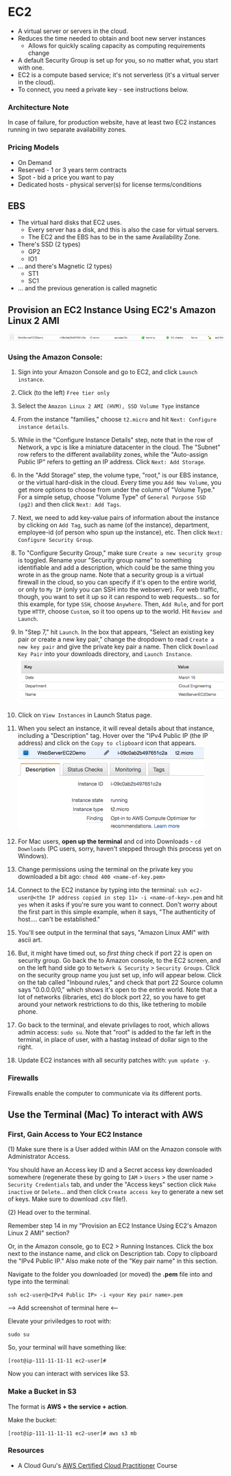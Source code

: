 # EC2
* A virtual server or servers in the cloud.
* Reduces the time needed to obtain and boot new server instances
  * Allows for quickly scaling capacity as computing requirements change
* A default Security Group is set up for you, so no matter what, you start with one.
* EC2 is a compute based service; it's not serverless (it's a virtual server in the cloud). 
* To connect, you need a private key - see instructions below. 

### Architecture Note
In case of failure, for production website, have at least two EC2 instances running in two separate availability zones. 

### Pricing Models
* On Demand
* Reserved - 1 or 3 years term contracts
* Spot - bid a price you want to pay
* Dedicated hosts - physical server(s) for license terms/conditions

## EBS
* The virtual hard disks that EC2 uses. 
  * Every server has a disk, and this is also the case for virtual servers. 
  * The EC2 and the EBS has to be in the same Availability Zone.
* There's SSD (2 types)
  * GP2
  * IO1
* ... and there's Magnetic (2 types)
  * ST1
  * SC1
* ... and the previous generation is called magnetic

## Provision an EC2 Instance Using EC2's Amazon Linux 2 AMI 
![image of ec2 instance](/assets/ec2Instance.png)

### Using the Amazon Console:
1. Sign into your Amazon Console and go to EC2, and click `Launch instance`.
2. Click (to the left) `Free tier only`
3. Select the `Amazon Linux 2 AMI (HVM), SSD Volume Type` instance
4. From the instance "families," choose `t2.micro` and hit `Next: Configure instance details`. 
5. While in the "Configure Instance Details" step, note that in the row of Network, a vpc is like a miniature datacenter in the cloud. The "Subnet" row refers to the different availability zones, while the "Auto-assign Public IP" refers to getting an IP address. Click `Next: Add Storage`.
6. In the "Add Storage" step, the volume type, "root," is our EBS instance, or the virtual hard-disk in the cloud. Every time you `Add New Volume`, you get more options to choose from under the column of "Volume Type." For a simple setup, choose "Volume Type" of `General Purpose SSD (pg2)` and then click `Next: Add Tags`. 
7. Next, we need to add key-value pairs of information about the instance by clicking on `Add Tag`, such as name (of the instance), department, employee-id (of person who spun up the instance), etc. Then click `Next: Configure Security Group`.
8. To "Configure Security Group," make sure `Create a new security group` is toggled. Rename your "Security group name" to something identifiable and add a description, which could be the same thing you wrote in as the group name. Note that a security group is a virtual firewall in the cloud, so you can specify if it's open to the entire world, or only to `My IP` (only you can SSH into the webserver). For web traffic, though, you want to set it up so it can respond to web requests... so for this example, for type `SSH`, choose `Anywhere`. Then, `Add Rule`, and for port type `HTTP`, choose `Custom`, so it too opens up to the world. Hit `Review and Launch`. 
9. In "Step 7," hit `Launch`. In the box that appears, "Select an existing key pair or create a new key pair," change the dropdown to read `Create a new key pair` and give the private key pair a name. Then click `Download Key Pair` into your downloads directory, and `Launch Instance`.
![image of key value pairs](/assets/ec2KeyValue.png)

10. Click on `View Instances` in Launch Status page.

11. When you select an instance, it will reveal details about that instance, including a "Description" tag. Hover over the "IPv4 Public IP (the IP address) and click on the `Copy to clipboard` icon that appears. 
![image of part of instance description](/assets/ec2InstanceInfo.png)

12. For Mac users, **open up the terminal** and cd into Downloads - `cd Downloads` (PC users, sorry, haven't stepped through this process yet on Windows). 
13. Change permissions using the terminal on the private key you downloaded a bit ago: `chmod 400 <name-of-key.pem>`

14. Connect to the EC2 instance by typing into the terminal: `ssh ec2-user@<the IP address copied in step 11> -i <name-of-key>.pem` and hit `yes` when it asks if you're sure you want to connect. Don't worry about the first part in this simple example, when it says, "The authenticity of host.... can't be established." 

15. You'll see output in the terminal that says, "Amazon Linux AMI" with ascii art. 

16. But, it might have timed out, so *first thing* check if port 22 is open on security group. Go back the to Amazon console, to the EC2 screen, and on the left hand side go to `Network & Security` > `Security Groups`. Click on the security group name you just set up, info will appear below. Click on the tab called "Inbound rules," and check that port 22 Source column says "0.0.0.0/0," which shows it's open to the entire world. Note that a lot of networks (libraries, etc) do block port 22, so you have to get around your network restrictions to do this, like tethering to mobile phone.

17. Go back to the terminal, and elevate privilages to root, which allows admin access: `sudo su`. Note that "root" is added to the far left in the terminal, in place of user, with a hastag instead of dollar sign to the right.

18. Update EC2 instances with all security patches with: `yum update -y`.

### Firewalls
Firewalls enable the computer to communicate via its different ports. 

## Use the Terminal (Mac) To interact with AWS
### First, Gain Access to Your EC2 Instance
(1) Make sure there is a User added within IAM on the Amazon console with Administrator Access. 

You should have an Access key ID and a Secret access key downloaded somewhere (regenerate these by going to `IAM` > `Users` > the user name > `Security Credentials` tab, and under the "Access keys" section click `Make inactive` or `Delete`... and then click `Create access key` to generate a new set of keys. Make sure to download .csv file!).

(2) Head over to the terminal. 

Remember step 14 in my "Provision an EC2 Instance Using EC2's Amazon Linux 2 AMI" section?

 Or, in the Amazon console, go to EC2 > Running Instances. Click the box next to the instance name, and click on Description tab. Copy to clipboard the "IPv4 Public IP." Also make note of the "Key pair name" in this section.

 Navigate to the folder you downloaded (or moved) the **.pem** file into and type into the terminal:

```
ssh ec2-user@<IPv4 Public IP> -i <your Key pair name>.pem
```

--> Add screenshot of terminal here <-- 

Elevate your priviledges to root with:
```
sudo su
```
So, your terminal will have something like:
```
[root@ip-111-11-11-11 ec2-user]#
```

Now you can interact with services like S3.

### Make a Bucket in S3
The format is **AWS + the service + action**.

Make the bucket: 
```
[root@ip-111-11-11-11 ec2-user]# aws s3 mb
```


### Resources
* A Cloud Guru's [AWS Certified Cloud Practitioner](https://acloud.guru/learn/aws-certified-cloud-practitioner) Course